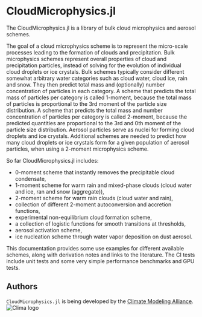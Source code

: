 # CloudMicrophysics.jl

The CloudMicrophysics.jl is a library of bulk cloud microphysics and aerosol schemes.

The goal of a cloud microphysics scheme is to represent the micro-scale processes
  leading to the formation of clouds and precipitation.
Bulk microphysics schemes represent overall properties of cloud and precipitation particles,
  instead of solving for the evolution of individual cloud droplets or ice crystals.
Bulk schemes typically consider different somewhat arbitrary water categories
  such as cloud water, cloud ice, rain and snow.
They then predict total mass and (optionally) number concentration of particles in each category.
A scheme that predicts the total mass of particles per category is called 1-moment,
  because the total mass of particles is proportional to the 3rd moment of the particle size distribution.
A scheme that predicts the total mass and number concentration of particles per category is called 2-moment,
  because the predicted quantities are proportional to the 3rd and 0th moment of the particle size distribution.
Aerosol particles serve as nuclei for forming cloud droplets and ice crystals.
Additional schemes are needed to predict how many cloud droplets or ice crystals
  form for a given population of aerosol particles, when using a 2-moment microphysics scheme.

So far CloudMicrophysics.jl includes:
  - 0-moment scheme that instantly removes the precipitable cloud condensate,
  - 1-moment scheme for warm rain and mixed-phase clouds (cloud water and ice, ran and snow (aggregate)),
  - 2-moment scheme for warm rain clouds (cloud water and rain),
  - collection of different 2-moment autoconversion and accretion functions,
  - experimental non-equilibrium cloud formation scheme,
  - a collection of logistic functions for smooth transitions at thresholds,
  - aerosol activation scheme,
  - ice nucleation scheme through water vapor deposition on dust aerosol.

This documentation provides some use examples for different available schemes,
  along with derivation notes and links to the literature.
The CI tests include unit tests and some very simple performance benchmarks and GPU tests.

## Authors

`CloudMicrophysics.jl` is being developed by the
  [Climate Modeling Alliance](https://clima.caltech.edu/).
![Clima logo](assets/Clima_logo.png)
